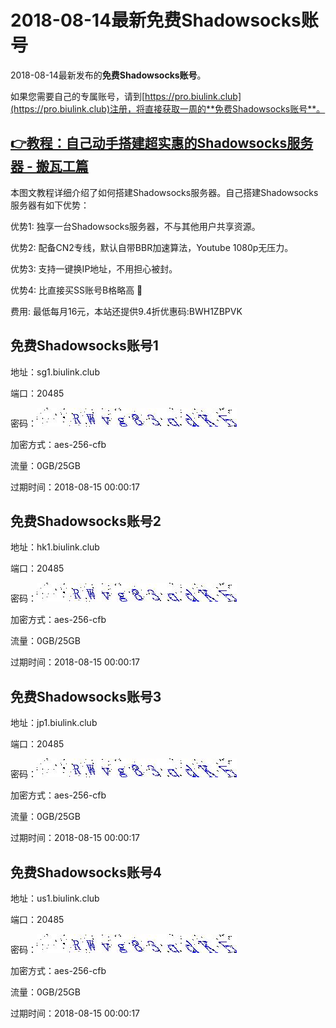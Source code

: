 # 2018-08-14最新**免费Shadowsocks账号**

2018-08-14最新发布的**免费Shadowsocks账号**。

如果您需要自己的专属账号，请到[https://pro.biulink.club](https://pro.biulink.club)注册，将直接获取一周的**免费Shadowsocks账号**。

## [👉教程：自己动手搭建超实惠的Shadowsocks服务器 - 搬瓦工篇](https://github.com/Biulink/ShadowsocksTutorials/blob/master/%E6%95%99%E6%82%A8%E8%87%AA%E5%B7%B1%E5%8A%A8%E6%89%8B%E6%90%AD%E5%BB%BA%E8%B6%85%E5%AE%9E%E6%83%A0%E7%9A%84Shadowsocks%E6%9C%8D%E5%8A%A1%E5%99%A8%20-%20%E6%90%AC%E7%93%A6%E5%B7%A5%E7%AF%87.md)
  
  本图文教程详细介绍了如何搭建Shadowsocks服务器。自己搭建Shadowsocks服务器有如下优势：

  优势1: 独享一台Shadowsocks服务器，不与其他用户共享资源。

  优势2: 配备CN2专线，默认自带BBR加速算法，Youtube 1080p无压力。

  优势3: 支持一键换IP地址，不用担心被封。

  优势4: 比直接买SS账号B格略高 🙂

  费用: 最低每月16元，本站还提供9.4折优惠码:BWH1ZBPVK  
## 免费Shadowsocks账号1

地址：sg1.biulink.club

端口：20485

密码：![免费Shadowsocks账号密码](../password/dbfc5135-a324-4c0e-b9ae-87fc48c5e68f.jpg)

加密方式：aes-256-cfb

流量：0GB/25GB

过期时间：2018-08-15 00:00:17

## 免费Shadowsocks账号2

地址：hk1.biulink.club

端口：20485

密码：![免费Shadowsocks账号密码](../password/dbfc5135-a324-4c0e-b9ae-87fc48c5e68f.jpg)

加密方式：aes-256-cfb

流量：0GB/25GB

过期时间：2018-08-15 00:00:17

## 免费Shadowsocks账号3

地址：jp1.biulink.club

端口：20485

密码：![免费Shadowsocks账号密码](../password/dbfc5135-a324-4c0e-b9ae-87fc48c5e68f.jpg)

加密方式：aes-256-cfb

流量：0GB/25GB

过期时间：2018-08-15 00:00:17

## 免费Shadowsocks账号4

地址：us1.biulink.club

端口：20485

密码：![免费Shadowsocks账号密码](../password/dbfc5135-a324-4c0e-b9ae-87fc48c5e68f.jpg)

加密方式：aes-256-cfb

流量：0GB/25GB

过期时间：2018-08-15 00:00:17

